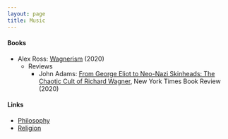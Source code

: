 ```yaml
---
layout: page
title: Music
---
```

#### Books
* Alex Ross: [Wagnerism](https://www.amazon.com/Wagnerism-Art-Politics-Shadow-Music/dp/0374285934) (2020)
  * Reviews
    * John Adams: [From George Eliot to Neo-Nazi Skinheads: The Chaotic Cult of Richard Wagner](https://www.nytimes.com/2020/09/16/books/review/wagnerism-alex-ross.html), New York Times Book Review (2020)

#### Links
* [Philosophy](philosophy.md)
* [Religion](religion.md)
